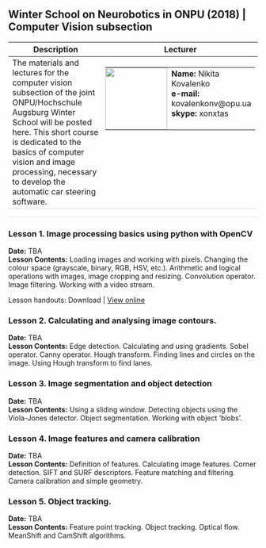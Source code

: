 ## Winter School on Neurobotics in ONPU (2018) | Computer Vision subsection
<table>
  <thead>
    <tr>
      <th>Description</th>
      <th>Lecturer</th>
    </tr>
  </thead>
  <tbody>
    <tr>
      <td style="vertical-align:top" width="60%">The materials and lectures for the computer vision subsection of the joint ONPU/Hochschule Augsburg Winter School will be posted here. This short course is dedicated to the basics of computer vision and image processing, necessary to develop the automatic car steering software.</td>
      <td style="vertical-align:top; padding:5px">       
        <table style="border:none; cellspacing=0; cellpadding=0; border-collapse: collapse;">
          <tr style="border:none; vertical-align:top;">
            <td style="border:none; padding:0">
            <img src="https://dl.dropboxusercontent.com/s/w45zcpfr75mhjaa/2017-09-08_14.17.48_small.jpg" height="125px">
            </td>
            <td style="vertical-align:top; border: none">
              <strong>Name:</strong> Nikita Kovalenko<br />
              <strong>e-mail:</strong> kovalenkonv@opu.ua<br />
              <strong>skype:</strong> xonxtas
            </td>
          </tr>
        </table>
      </td>
    </tr>
  </tbody>
</table>

<hr style="border-top: 1px solid #e1e4e8; height:0">

<span style="display:none">hello world</span>
### Lesson 1. Image processing basics using python with OpenCV
**Date:** TBA<br />
**Lesson Contents:**
Loading images and working with pixels. Changing the colour space (grayscale, binary, RGB, HSV, etc.). Arithmetic and logical operations with images, image cropping and resizing. Convolution operator. Image filtering. Working with a video stream.

Lesson handouts: Download | [View online](http://nbviewer.jupyter.org/urls/dl.dropboxusercontent.com/s/6by8n22jqk2lyrn/Day_1_Image_processing_basics.ipynb)
### Lesson 2. Calculating and analysing image contours.
**Date:** TBA<br />
**Lesson Contents:**
Edge detection. Calculating and using gradients. Sobel operator. Canny operator. Hough transform. Finding lines and circles on the image. Using Hough transform to find lanes.
### Lesson 3. Image segmentation and object detection
**Date:** TBA<br />
**Lesson Contents:**
Using a sliding window. Detecting objects using the Viola-Jones detector. Object segmentation. Working with object ‘blobs’.
### Lesson 4. Image features and camera calibration
**Date:** TBA<br />
**Lesson Contents:**
Definition of features. Calculating image features. Corner detection. SIFT and SURF descriptors. Feature matching and filtering. Camera calibration and simple geometry.
### Lesson 5. Object tracking.
**Date:** TBA<br />
**Lesson Contents:**
Feature point tracking. Object tracking. Optical flow. MeanShift and CamShift algorithms.

<style>
  .markdown-body table {
    margin-bottom: 0;
  }
  .markdown-body th, td {
    border-bottom: 1px solid #ddd;
  }
</style>
